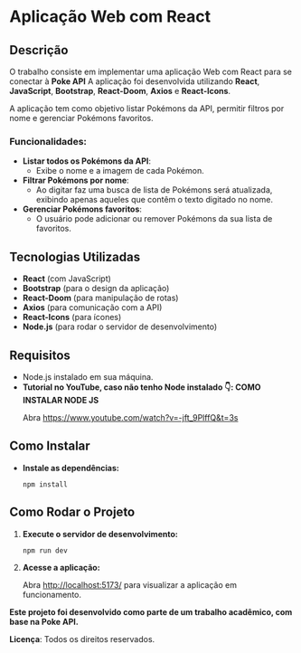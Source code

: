 <h1>Aplicação Web com React</h1>

<h2>Descrição</h2>
<p>O trabalho consiste em implementar uma aplicação Web com React para se conectar à <strong>Poke API</strong> A aplicação foi desenvolvida utilizando <strong>React</strong>, <strong>JavaScript</strong>, <strong>Bootstrap</strong>, <strong>React-Doom</strong>, <strong>Axios</strong> e <strong>React-Icons</strong>.</p>

<p>A aplicação tem como objetivo listar Pokémons da API, permitir filtros por nome e gerenciar Pokémons favoritos.</p>

<h3>Funcionalidades:</h3>
<ul>
    <li><strong>Listar todos os Pokémons da API</strong>:
        <ul>
            <li>Exibe o nome e a imagem de cada Pokémon.</li>
        </ul>
    </li>
    <li><strong>Filtrar Pokémons por nome</strong>:
        <ul>
            <li>Ao digitar faz uma busca de lista de Pokémons será atualizada, exibindo apenas aqueles que contêm o texto digitado no nome.</li>
        </ul>
    </li>
    <li><strong>Gerenciar Pokémons favoritos</strong>:
        <ul>
            <li>O usuário pode adicionar ou remover Pokémons da sua lista de favoritos.</li>
        </ul>
    </li>
</ul>

<h2>Tecnologias Utilizadas</h2>
<ul>
    <li><strong>React</strong> (com JavaScript)</li>
    <li><strong>Bootstrap</strong> (para o design da aplicação)</li>
    <li><strong>React-Doom</strong> (para manipulação de rotas)</li>
    <li><strong>Axios</strong> (para comunicação com a API)</li>
    <li><strong>React-Icons</strong> (para ícones)</li>
    <li><strong>Node.js</strong> (para rodar o servidor de desenvolvimento)</li>
</ul>

<h2>Requisitos</h2>
<ul>
    <li>Node.js instalado em sua máquina.</li>
    <li><strong>Tutorial no YouTube, caso não tenho Node instalado 👇: COMO INSTALAR NODE JS</strong>
        <p>Abra <a href="https://www.youtube.com/watch?v=-jft_9PlffQ&t=3s" target="_blank">https://www.youtube.com/watch?v=-jft_9PlffQ&t=3s</a></p>
    </li>
</ul>



<h2>Como Instalar</h2>
<ul>
    <li><strong>Instale as dependências:</strong>
        <pre><code>npm install</code></pre>
    </li>
</ul>

<h2>Como Rodar o Projeto</h2>
<ol>
    <li><strong>Execute o servidor de desenvolvimento:</strong>
        <pre><code>npm run dev</code></pre>
    </li>
    <li><strong>Acesse a aplicação:</strong>
        <p>Abra <a href="http://localhost:5173/" target="_blank">http://localhost:5173/</a> para visualizar a aplicação em funcionamento.</p>
    </li>
</ol>

<strong>Este projeto foi desenvolvido como parte de um trabalho acadêmico, com base na <strong>Poke API</strong>.</strong>

<p><strong>Licença</strong>: Todos os direitos reservados.</p>

